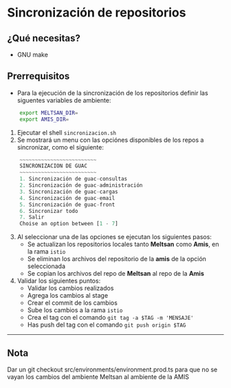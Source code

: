 # Sincronización de repositorios

## ¿Qué necesitas?
- GNU make

## Prerrequisitos
- Para la ejecución de la sincronización de los repositorios definir las siguentes variables de ambiente:
```bash
    export MELTSAN_DIR=
    export AMIS_DIR=
```

1. Ejecutar el shell `sincronizacion.sh`
2. Se mostrará un menu con las opciónes disponibles de los repos a sincronizar, como el siguiente:
```js
    ~~~~~~~~~~~~~~~~~~~~~~~~~
    SINCRONIZACION DE GUAC
    ~~~~~~~~~~~~~~~~~~~~~~~~~
    1. Sincronización de guac-consultas
    2. Sincronización de guac-administración
    3. Sincronización de guac-cargas
    4. Sincronización de guac-email
    5. Sincronización de guac-front
    6. Sincronizar todo
    7. Salir
    Choise an option between [1 - 7]
```

3. Al seleccionar una de las opciones se ejecutan los siguientes pasos:
    - Se actualizan los repositorios locales tanto **Meltsan** como **Amis**, en la rama `istio`
    - Se eliminan los archivos del repositorio de la **amis** de la opción seleccionada
    - Se copian los archivos del repo de **Meltsan** al repo de la **Amis**
4. Validar los siguientes puntos:
    - Validar los cambios realizados
    - Agrega los cambios al stage
    - Crear el commit de los cambios
    - Sube los cambios a la rama `istio`
    - Crea el tag con el comando `git tag -a $TAG -m 'MENSAJE'`
    - Has push del tag con el comando `git push origin $TAG`

---

## Nota 

Dar un git checkout src/environments/environment.prod.ts para que no se vayan los cambios del ambiente Meltsan al ambiente de la AMIS